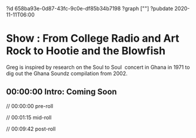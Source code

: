 ?id 658ba93e-0d87-43fc-9c0e-df85b34b7198
?graph [""]
?pubdate 2020-11-11T06:00

# Show : From College Radio and Art Rock to Hootie and the Blowfish

Greg is inspired by research on the Soul to Soul  concert in Ghana in 1971 to dig out the Ghana Soundz compilation from 2002.

## 00:00:00 Intro: Coming Soon

// 00:00:00 pre-roll

// 00:01:15 mid-roll

// 00:09:42 post-roll
